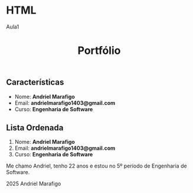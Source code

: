 # HTML
Aula1
<!DOCTYPE html>

<html lang="pt-br">

<head>
    <meta charset="UTF-8">
    <meta http-equiv="X-UA-Compatible" content="IE=edge">
    <meta name="viewport" content="width=device-width, initial-scale=1.0">
    <title>Portfólio</title>
</head>

<body>

<header>
  <h1>Portfólio</h1>
</header>
    <main>
        <h2>Características</h2>
        <ul>
            <li>Nome: <b>Andriel Marafigo</b></li>
            <li>Email: <strong>andrielmarafigo1403@gmail.com</strong></li>
            <li>Curso: <strong>Engenharia de Software</strong></li>
        </ul>
        <h2>Lista Ordenada</h2>
        <ol>
            <li>Nome: <b>Andriel Marafigo</b></li>
            <li>Email: <strong>andrielmarafigo1403@gmail.com</strong></li>
            <li>Curso: <strong>Engenharia de Software</strong></li>
        </ol>
        <p>Me chamo Andriel, tenho 22 anos e estou no 5º período de Engenharia de Software.</p>
    </main>
    <footer> <p>2025 Andriel Marafigo</footer></p>
</body>

</html>
